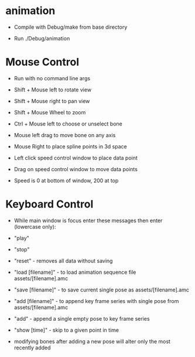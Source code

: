 animation
=========

* Compile with Debug/make from base directory

* Run ./Debug/animation

Mouse Control
=============

* Run with no command line args

* Shift + Mouse left to rotate view

* Shift + Mouse right to pan view

* Shift + Mouse Wheel to zoom

* Ctrl + Mouse left to choose or unselect bone

* Mouse left drag to move bone on any axis

* Mouse Right to place spline points in 3d space

* Left click speed control window to place data point

* Drag on speed control window to move data points

* Speed is 0 at bottom of window, 200 at top

Keyboard Control
===============

* While main window is focus enter these messages then enter (lowercase only):

* "play"

* "stop"

* "reset" - removes all data without saving

* "load [filename]" - to load animation sequence file assets/[filename].amc

* "save [filename]" - to save current single pose as assets/[filename].amc

* "add [filename]" - to append key frame series with single pose from assets/[filename].amc

* "add" - append a single empty pose to key frame series

* "show [time]" - skip to a given point in time

* modifying bones after adding a new pose will alter only the most recently added


